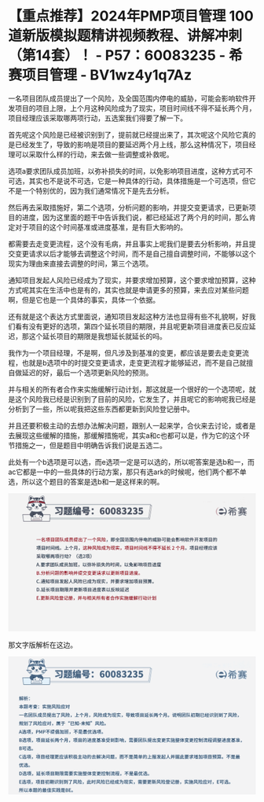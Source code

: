 # 【重点推荐】2024年PMP项目管理 100道新版模拟题精讲视频教程、讲解冲刺（第14套）！ - P57：60083235 - 希赛项目管理 - BV1wz4y1q7Az

一名项目团队成员提出了一个风险，及全国范围内停电的威胁，可能会影响软件开发项目的项目上限，上个月这种风险成为了现实，项目时间线不得不延长两个月，项目经理应该采取哪两项行动，五选案我们得要了解一下。

首先呢这个风险是已经被识别到了，提前就已经提出来了，其次呢这个风险它真的是已经发生了，导致的影响是项目的要延迟两个月上线，那么这种情况下，项目经理可以采取什么样的行动，来去做一些调整或补救呢。

选项a要求团队成员加班，以弥补损失的时间，以免影响项目进度，这种方式可不可选，其实也不是说不可选，它是一种具体的行动，具体措施是一个可选项，但它不是一个特别优的，因为我们通常情况下是先去分析。

然后再去采取措施好，第二个选项，分析问题的影响，并提交变更请求，已更新项目的进度，因为这里面的题干中告诉我们说，都已经延迟了两个月的时间，那么肯定对于项目的这个时间基准或进度基准，是有巨大影响的。

都需要去走变更流程，这个没有毛病，并且事实上呢我们是要去分析影响，并且提交变更请求以后才能够去调整这个时间，而不是自己擅自调整时间，不能够以这个现实为理由来直接去调整的时间，第三个选项。

通知项目发起人风险已经成为了现实，并要求增加预算，这个要求增加预算，这种方式呢其实在生活中也是有的，其实也就是申请更多的预算，来去应对某些问题啊，但是它也是一个具体的事实，具体一个依据。

还有就是这个表达方式里面说，通知项目发起这种方法也显得有些不礼貌啊，好我们看有没有更好的选项，第四个延长项目的期限，并且呢更新项目进度表已反应延迟，那这个延长项目的期限是我想延长就延长的吗。

我作为一个项目经理，不是啊，但凡涉及到基准的变更，都应该是要去走变更流程，也就是b选项中的时提交变更请求，走变更流程才能够延迟，而不是自己就擅自做延迟的好，最后一个选项更新风险的预测。

并与相关的所有者合作来实施缓解行动计划，那这就是一个很好的一个选项呢，就是这个风险我已经是识别到了目前的风险，它发生了，并且呢它的影响呢我已经是分析到了一些，所以呢我把这些东西都更新到风险登记册中。

并且还要积极主动的去想办法解决问题，跟别人一起来学，合伙来去讨论，或者是去展现这些缓解的措施，那缓解措施呢，其实a和c也都可以是，作为它的这个环节措施之一，但是题目中明确告诉我们说是五选二。

此处有一个b选项是可以选，而e选项一定是可以选的，所以呢答案是选b和一，而ac它都是一中的一些具体的行动方案，那只有选ark的时候呢，他们两个都不单选，所以这个题目的答案是选b和一是这样来的啊。



![](img/12a2cd91cfb1d2b8c7c1b214843982d8_1.png)

那文字版解析在这边。

![](img/12a2cd91cfb1d2b8c7c1b214843982d8_3.png)